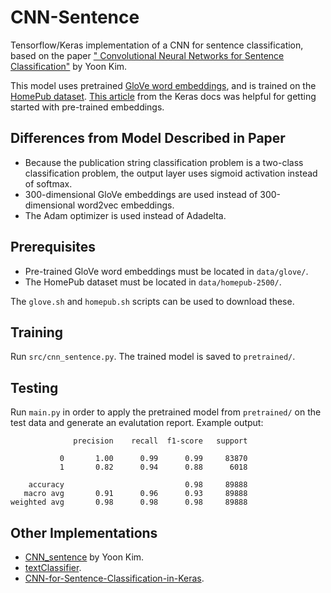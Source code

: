 # CNN-Sentence

Tensorflow/Keras implementation of a CNN for sentence classification, based on the paper ["
Convolutional Neural Networks for Sentence Classification"](https://arxiv.org/abs/1408.5882) by Yoon
Kim.

This model uses pretrained [GloVe word embeddings](https://nlp.stanford.edu/projects/glove/), and is
trained on the [HomePub dataset](https://people.eng.unimelb.edu.au/zr/data/homepub.html). [This
article](https://keras.io/examples/nlp/pretrained_word_embeddings/) from the Keras docs was helpful
for getting started with pre-trained embeddings.

## Differences from Model Described in Paper

- Because the publication string classification problem is a two-class classification problem, the
  output layer uses sigmoid activation instead of softmax.
- 300-dimensional GloVe embeddings are used instead of 300-dimensional word2vec embeddings.
- The Adam optimizer is used instead of Adadelta.

## Prerequisites

- Pre-trained GloVe word embeddings must be located in `data/glove/`.
- The HomePub dataset must be located in `data/homepub-2500/`.

The `glove.sh` and `homepub.sh` scripts can be used to download these.

## Training

Run `src/cnn_sentence.py`. The trained model is saved to `pretrained/`.

## Testing

Run `main.py` in order to apply the pretrained model from `pretrained/` on the test data and
generate an evalutation report. Example output:

```
              precision    recall  f1-score   support

           0       1.00      0.99      0.99     83870
           1       0.82      0.94      0.88      6018

    accuracy                           0.98     89888
   macro avg       0.91      0.96      0.93     89888
weighted avg       0.98      0.98      0.98     89888
```

## Other Implementations

- [CNN_sentence](https://github.com/yoonkim/CNN_sentence) by Yoon Kim.
- [textClassifier](textClassifier).
- [CNN-for-Sentence-Classification-in-Keras](https://github.com/alexander-rakhlin/CNN-for-Sentence-Classification-in-Keras).
